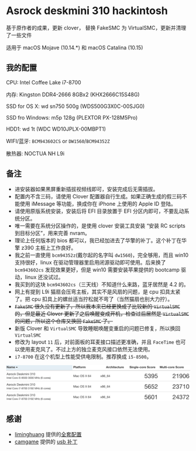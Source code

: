 # Asrock deskmini 310 hackintosh

基于原作者的成果，更新 clover， 替换 FakeSMC 为 VirtualSMC，更新并清理了一些文件

适用于 macOS Mojave (10.14.*) 和 macOS Catalina (10.15)

## 我的配置
CPU: Intel Coffee Lake i7-8700

内存: Kingston DDR4-2666 8GBx2 (KHX2666C15S48G)

SSD for OS X: wd sn750 500g (WDS500G3X0C-00SJG0)

SSD fro Windows: m5p 128g (PLEXTOR PX-128M5Pro)

HDD1: wd 1t (WDC WD10JPLX-00MBPT1)

WIFI/蓝牙: `BCM943602CS` or `DW1560`/`BCM94352Z`

散热器: NOCTUA NH L9i

## 备注

* 进安装器如果黑屏重新插拔视频线即可，安装完成后无需插拔。
* 配置内不含三码，请使用 Clover 配置器自行生成。如果正确生成的假三码不能使用 iMessage 等功能，换成你在 iPhone 上使用的 Apple ID 登陆。
* 请使用原版系统安装，安装后将 EFI 目录放置于 EFI 分区内即可，不要乱动系统分区。
* 唯一需要在系统分区操作的，是使用 clover 安装工具安装 “安装 RC scripts 到目标分区”，用来完善 nvram。
* 理论上任何版本的 bios 都可以，我已经加进去了华擎的补丁。这个补丁在华擎 z390 主板上工作良好。
* 我之前一直使用 `bcm94352z`(戴尔起的名字叫 `dw1560`)，完全够用，而且 win10 支持很好，linux 在驱动管理器里启用闭源驱动即可使用。后来换了 `bcm943602cs` 发现效果更好，但是 win10 需要安装苹果提供的 bootcamp 驱动，linux 还没试过。
* 我买到的这块 `bcm943602cs`（三天线）不知道什么来路，蓝牙居然是 4.2 的。
* 网上有提到 L9i 猫扇会压弯主板，其实不是风扇的问题，是 cpu 扣具太紧了。把 cpu 扣具上的螺丝适当拧松就不弯了（当然猫扇也别大力拧）。
* ~~`FakeSMC` 很久没有更新了，所以我本来已经更换成了比较新的 `VirtualSMC` 的，但是最近 Clover 更新了之后唤醒变成开机，检查过后居然是 `VirtualSMC` 的问题，所以这个仓库又换回  `FakeSMC` 了。~~
* 新版 Clover 和 `VirtualSMC` 导致睡眠唤醒变重启的问题已修复，所以换回 `VirtualSMC`
* 修改为 layout `11` 后，对前面板的耳麦接口描述更准确，并且 `FaceTime` 也可以使用麦克风了。不过上方的独立麦克风接口依然无法使用。
* `i7-8700` 在这个机型上性能受供电限制。推荐换成 `i5-8500`。

![benchmark](https://raw.githubusercontent.com/xiaooloong/asrock_deskmini310_hackintosh/master/snapshot/benchmark.png)

## 感谢

* [liminghuang](https://github.com/liminghuang) 提供的[全套配置](https://github.com/liminghuang/asrock_deskmini310_hackintosh)
* [camgame](http://i.pcbeta.com/space-uid-535201.html) 提供的 [usb 补丁](http://bbs.pcbeta.com/forum.php?mod=redirect&goto=findpost&ptid=1799808&pid=48716684)